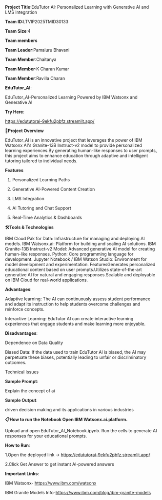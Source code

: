 **Project Title**:EduTutor AI: Personalized Learning with Generative AI and LMS Integration

**Team ID**:LTVIP2025TMID30133

**Team Size**:4

**Team members**

**Team Leader**:Pamaluru Bhavani

**Team Member**:Chaitanya

**Team Member**:K Charan Kumar

**Team Member**:Ravilla Charan

**EduTutor_AI**:

EduTutor_AI-Personalized Learning Powered by IBM Watsonx and Generative AI

**Try Here**:

https://edututorai-9ekfu2pbfz.streamlit.app/

**🎯Project Overview**

EduTutor_AI is an innovative project that leverages the power of IBM Watsonx AI's Granite-13B Instruct-v2 model to provide personalized learning experiences.By generating human-like responses to user prompts, this project aims to enhance education through adaptive and intelligent tutoring tailored to individual needs.

**Features**

1. Personalized Learning Paths

2. Generative AI-Powered Content Creation

3. LMS Integration

4. AI Tutoring and Chat Support

5. Real-Time Analytics & Dashboards

**🛠️Tools & Technologies**

IBM Cloud Pak for Data: Infrastructure for managing and deploying AI models. IBM Watsonx.ai: Platform for building and scaling AI solutions. IBM Granite-13B Instruct-v2 Model: Advanced generative AI model for creating human-like responses. Python: Core programming language for development. Jupyter Notebook / IBM Watson Studio: Environment for model development and experimentation. FeaturesGenerates personalized educational content based on user prompts.Utilizes state-of-the-art generative AI for natural and engaging responses.Scalable and deployable on IBM Cloud for real-world applications.

**Advantages**:

Adaptive learning: The AI can continuously assess student performance and adapt its instruction to help students overcome challenges and reinforce concepts.

Interactive Learning: EduTutor AI can create interactive learning experiences that engage students and make learning more enjoyable.

**Disadvantages**:

Dependence on Data Quality

Biased Data: If the data used to train EduTutor AI is biased, the AI may perpetuate these biases, potentially leading to unfair or discriminatory outcomes.

Technical Issues

**Sample Prompt**:

Explain the concept of ai

**Sample Output**:

driven decision making and its applications in various industries

**📋How to run the Notebook Open IBM Watsonx.ai.platform.**

Upload and open EduTutor_AI_Notebook.ipynb. Run the cells to generate AI responses for your educational prompts.

**How to Run**:

1.Open the deployed link -> https://edututorai-9ekfu2pbfz.streamlit.app/

2.Click Get Answer to get instant AI-powered answers

**Important Links**:

IBM Watsonx- https://www.ibm.com/watsonx 

IBM Granite Models Info-https://www.ibm.com/blog/ibm-granite-models

